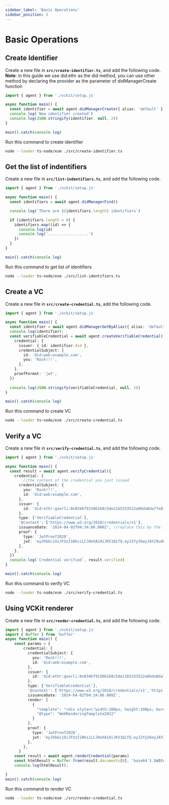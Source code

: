 ```yaml
---
sidebar_label: 'Basic Operations'
sidebar_position: 3
---
```


# Basic Operations

## Create Identifier

Create a new file in **`src/create-identifier.ts`**, and add the following code.
**Note**: in this guide we use did:ethr as the did method, you can use other method by declaring the provider as the parameter of didManagerCreate function

```typescript
import { agent } from './vckit/setup.js'

async function main() {
  const identifier = await agent.didManagerCreate({ alias: 'default' })
  console.log(`New identifier created`)
  console.log(JSON.stringify(identifier, null, 2))
}

main().catch(console.log)
```
Run this command to create identifier
```bash
node --loader ts-node/esm ./src/create-identifier.ts  
```
## Get the list of indentifiers

Create a new file in **`src/list-indentifiers.ts`**, and add the following code.

```typescript
import { agent } from './vckit/setup.js'

async function main() {
  const identifiers = await agent.didManagerFind()

  console.log(`There are ${identifiers.length} identifiers`)

  if (identifiers.length > 0) {
    identifiers.map((id) => {
      console.log(id)
      console.log('..................')
    })
  }
}

main().catch(console.log)
```

Run this command to get list of identifiers
```bash
node --loader ts-node/esm ./src/list-identifiers.ts  
```

## Create a VC 
Create a new file in **`src/create-credential.ts`**, add the following code.
```typescript
import { agent } from './vckit/setup.js'

async function main() {
  const identifier = await agent.didManagerGetByAlias({ alias: 'default' })
  console.log(identifier);
  const verifiableCredential = await agent.createVerifiableCredential({
    credential: {
      issuer: { id: identifier.did },
      credentialSubject: {
        id: 'did:web:example.com',
        you: 'Rock!!!',
      },
    },
    proofFormat: 'jwt',
  })
  
  console.log(JSON.stringify(verifiableCredential, null, 2))
}

main().catch(console.log)
```
Run this command to create VC
```bash
node --loader ts-node/esm ./src/create-credential.ts  
```
## Verify a VC
Create a new file in **`src/verify-credential.ts`**, and add the following code.
```typescript
import { agent } from './vckit/setup.js'

async function main() {
  const result = await agent.verifyCredential({
    credential: {
        //the content of the credential you just issued
      credentialSubject: {
        you: 'Rock!!!',
        id: 'did:web:example.com',
      },
      issuer: {
        id: 'did:ethr:goerli:0x034bf915061b8c5de11b5333522a66da8da7fe83d8f68b7ec74d9a2d3c200a6e20', //id of issuer you created
      },
      type: ['VerifiableCredential'],
      '@context': ['https://www.w3.org/2018/credentials/v1'],
      issuanceDate: '2024-04-02T04:34:06.000Z', //replace this by the issuanceDate of the VC that you just issued
      proof: {
        type: 'JwtProof2020',
        jwt: 'eyJhbGciOiJFUzI1NksiLCJ0eXAiOiJKV1QifQ.eyJ2YyI6eyJAY29udGV4dCI6WyJodHRwczovL3d3dy53My5vcmcvMjAxOC9jcmVkZW50aWFscy92MSJdLCJ0eXBlIjpbIlZlcmlmaWFibGVDcmVkZW50aWFsIl0sImNyZWRlbnRpYWxTdWJqZWN0Ijp7InlvdSI6IlJvY2shISEifX0sInN1YiI6ImRpZDp3ZWI6ZXhhbXBsZS5jb20iLCJuYmYiOjE3MTIwMzI0NDYsImlzcyI6ImRpZDpldGhyOmdvZXJsaToweDAzNGJmOTE1MDYxYjhjNWRlMTFiNTMzMzUyMmE2NmRhOGRhN2ZlODNkOGY2OGI3ZWM3NGQ5YTJkM2MyMDBhNmUyMCJ9.LrqC0TR0e7tDL81oF9aPRdY8JcfNQUI6UVFthO71LWlsNX9zjpI65axgi0p9rK8Wg41_86-dyBUDHt4-8fqQaA', //replace this by the jwt in the proof of the VC that you just issued
      },
    },
  })
  console.log(`Credential verified`, result.verified)
}

main().catch(console.log)
```
Run this command to verify VC
```bash
node --loader ts-node/esm ./src/verify-credential.ts  
```

## Using VCKit renderer
Create a new file in **`src/render-credential.ts`**, and add the following code.
```typescript
import { agent } from './vckit/setup.js'
import { Buffer } from 'buffer'
async function main() {
    const params = {
        credential: {
          credentialSubject: {
            you: 'Rock!!!',
            id: 'did:web:example.com',
          },
          issuer: {
            id: 'did:ethr:goerli:0x034bf915061b8c5de11b5333522a66da8da7fe83d8f68b7ec74d9a2d3c200a6e20',
          },
          type: ['VerifiableCredential'],
          '@context': ['https://www.w3.org/2018/credentials/v1','https://vckit-contexts.s3.ap-southeast-2.amazonaws.com/dev-render-method-context.json'],
          issuanceDate: '2024-04-02T04:34:06.000Z',
          render: [
            {
              "template": "<div style=\"width:300px; height:100px; border: 2px solid black; text-align:center\">\n  <div>\n    This {{credentialSubject.degree.name}} is conferred to\n  </div>\n  <strong style=\"font-size: 16px\">\n    {{credentialSubject.name}}\n  </strong>\n  <div>\n    by {{credentialSubject.degree.degreeSchool}}.\n  </div>\n</div>",
              "@type": "WebRenderingTemplate2022"
            }
          ],
          proof: {
            type: 'JwtProof2020',
            jwt: 'eyJhbGciOiJFUzI1NksiLCJ0eXAiOiJKV1QifQ.eyJ2YyI6eyJAY29udGV4dCI6WyJodHRwczovL3d3dy53My5vcmcvMjAxOC9jcmVkZW50aWFscy92MSJdLCJ0eXBlIjpbIlZlcmlmaWFibGVDcmVkZW50aWFsIl0sImNyZWRlbnRpYWxTdWJqZWN0Ijp7InlvdSI6IlJvY2shISEifX0sInN1YiI6ImRpZDp3ZWI6ZXhhbXBsZS5jb20iLCJuYmYiOjE3MTIwMzI0NDYsImlzcyI6ImRpZDpldGhyOmdvZXJsaToweDAzNGJmOTE1MDYxYjhjNWRlMTFiNTMzMzUyMmE2NmRhOGRhN2ZlODNkOGY2OGI3ZWM3NGQ5YTJkM2MyMDBhNmUyMCJ9.LrqC0TR0e7tDL81oF9aPRdY8JcfNQUI6UVFthO71LWlsNX9zjpI65axgi0p9rK8Wg41_86-dyBUDHt4-8fqQaA',
          },
        },
      }
    const result = await agent.renderCredential(params)
    const htmlResult = Buffer.from(result.documents[0], 'base64').toString('utf8')
    console.log(htmlResult);

}
main().catch(console.log)
```
Run this command to render VC
```bash
node --loader ts-node/esm ./src/render-credential.ts 
```